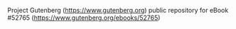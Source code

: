Project Gutenberg (https://www.gutenberg.org) public repository for
eBook #52765 (https://www.gutenberg.org/ebooks/52765)
